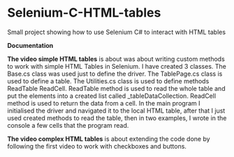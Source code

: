 # Selenium-C-HTML-tables
Small project showing how to use Selenium C# to interact with HTML tables 

**Documentation**

**The video simple HTML tables** is about was about writing custom methods to work with simple HTML Tables in Selenium. I have created 3 classes. The Base.cs class was used just to define the driver. The TablePage.cs class is used to define a table. The Utilities.cs class is used to define methods ReadTable ReadCell. ReadTable method is used to read the whole table and put the elements into a created list called _tableDataCollection. ReadCell method is used to return the data from a cell. In the main program I initialised the driver and navigated it to the local HTML table, after that I just used created methods to read the table, then in two examples, I wrote in the console a few cells that the program read.  

**The video complex HTML tables** is about extending the code done by following the first video to work with checkboxes and buttons.   
